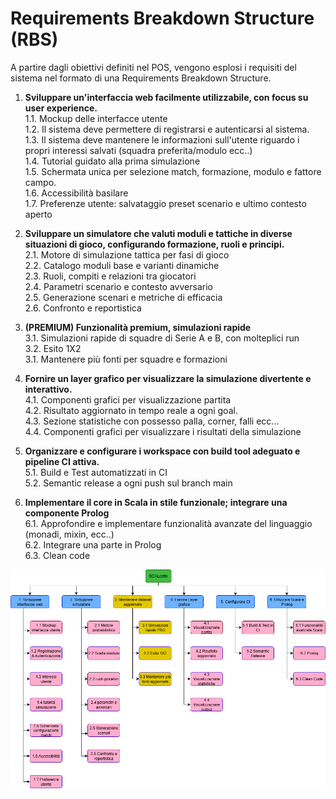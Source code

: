 # Requirements Breakdown Structure (RBS)

A partire dagli obiettivi definiti nel POS, vengono esplosi i requisiti del sistema nel formato di una Requirements Breakdown Structure.

1. **Sviluppare un'interfaccia web facilmente utilizzabile, con focus su user experience.**
    <br>  1.1. Mockup delle interfacce utente
    <br>  1.2. Il sistema deve permettere di registrarsi e autenticarsi al sistema.
    <br>  1.3. Il sistema deve mantenere le informazioni sull'utente riguardo i propri interessi salvati (squadra preferita/modulo ecc..) 
    <br>  1.4. Tutorial guidato alla prima simulazione
    <br>  1.5. Schermata unica per selezione match, formazione, modulo e fattore campo.
    <br>  1.6. Accessibilità basilare
    <br>  1.7. Preferenze utente: salvataggio preset scenario e ultimo contesto aperto

2. **Sviluppare un simulatore che valuti moduli e tattiche in diverse situazioni di gioco, configurando formazione, ruoli e principi.**
    <br> 2.1. Motore di simulazione tattica per fasi di gioco
    <br> 2.2. Catalogo moduli base e varianti dinamiche
    <br> 2.3. Ruoli, compiti e relazioni tra giocatori
    <br> 2.4. Parametri scenario e contesto avversario
    <br> 2.5. Generazione scenari e metriche di efficacia
    <br> 2.6. Confronto e reportistica

3. **(PREMIUM) Funzionalità premium, simulazioni rapide**
    <br> 3.1. Simulazioni rapide di squadre di Serie A e B, con molteplici run
    <br> 3.2. Esito 1X2
    <br> 3.1. Mantenere più fonti per squadre e formazioni

4. **Fornire un layer grafico per visualizzare la simulazione divertente e interattivo.**
    <br> 4.1. Componenti grafici per visualizzazione partita
    <br> 4.2. Risultato aggiornato in tempo reale a ogni goal.
    <br> 4.3. Sezione statistiche con possesso palla, corner, falli ecc...
    <br> 4.4. Componenti grafici per visualizzare i risultati della simulazione        

5. **Organizzare e configurare i workspace con build tool adeguato e pipeline CI attiva.**
    <br> 5.1. Build e Test automatizzati in CI
    <br> 5.2. Semantic release a ogni push sul branch main

6. **Implementare il core in Scala in stile funzionale; integrare una componente Prolog**
    <br> 6.1. Approfondire e implementare funzionalità avanzate del linguaggio (monadi, mixin, ecc..)
    <br> 6.2. Integrare una parte in Prolog
    <br> 6.3. Clean code

![Requirement Breakdown Structure](../resources/RBS.png)